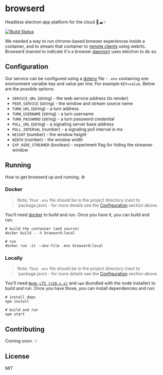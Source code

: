 # browserd

Headless electron app platform for the cloud 🤕☁✨

[![Build Status](https://b3ngr33ni3r.visualstudio.com/browserd/_apis/build/status/bengreenier.browserd?branchName=master)](https://b3ngr33ni3r.visualstudio.com/browserd/_build/latest?definitionId=9&branchName=master)

We needed a way to run chrome-based browser experiences inside a container, and to stream that container to [remote clients](https://github.com/bengreenier/browserd/issues/2) using webrtc.
Browserd (named to indicate it's a browser [daemon](https://en.wikipedia.org/wiki/Daemon_(computing))) uses electron to do so.

## Configuration

Our service can be configured using a [dotenv](https://www.npmjs.com/package/dotenv) file - `.env` containing one environment variable
key and value per line. For example `KEY=value`. Below are the possible options:

+ `SERVICE_URL` (string) - the web service address (to render)
+ `PEER_SERVICE` (string) - the window and stream source name
+ `TURN_URL` (string) - a turn address
+ `TURN_USERNAME` (string) - a turn username
+ `TURN_PASSWORD` (string) - a turn password credential
+ `POLL_URL` (string) - a signaling server base address
+ `POLL_INTERVAL` (number) - a signaling poll interval in ms
+ `HEIGHT` (number) - the window height
+ `WIDTH` (number) - the window width
+ `EXP_HIDE_STREAMER` (boolean) - experiment flag for hiding the streamer window

## Running

How to get browserd up and running. ⚙

### Docker
> Note: Your `.env` file should be in the project directory (next to `package.json) - for more details see the
[Configuration](#configuration) section above.

You'll need [docker](https://docs.docker.com/install/) to build and run. Once you have it, you can build and run:

```
# build the container (and source)
docker build . -t browserd:local

# run
docker run -it --env-file .env browserd:local
```

### Locally

> Note: Your `.env` file should be in the project directory (next to `package.json) - for more details see the
[Configuration](#configuration) section above.

You'll need [`Node LTS (v10.x.x)`](https://nodejs.org/en/) and `npm` (bundled with the node installer) to build and run. Once you have
those, you can install dependencies and run:

```
# install deps
npm install

# build and run
npm start
```

## Contributing

Coming soon. ✨

## License

MIT
